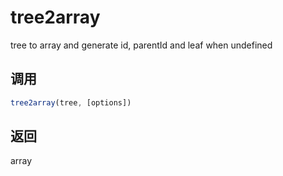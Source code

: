 # tree2array

tree to array and generate id, parentId and leaf when undefined

## 调用

```js
tree2array(tree, [options])
```

## 返回

array
